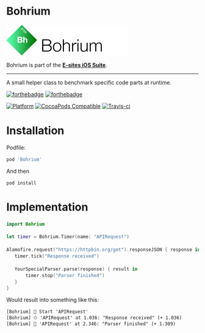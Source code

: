 # Bohrium

![Bohrium](Assets/logo.png)

Bohrium is part of the **[E-sites iOS Suite](https://github.com/e-sites/iOS-Suite)**.

---

A small helper class to benchmark specific code parts at runtime.

[![forthebadge](http://forthebadge.com/images/badges/made-with-swift.svg)](http://forthebadge.com) [![forthebadge](http://forthebadge.com/images/badges/built-with-swag.svg)](http://forthebadge.com)

[![Platform](https://img.shields.io/cocoapods/p/Bohrium.svg?style=flat)](http://cocoadocs.org/docsets/Bohrium)
[![CocoaPods Compatible](https://img.shields.io/cocoapods/v/Bohrium.svg)](http://cocoadocs.org/docsets/Bohrium)
[![Travis-ci](https://travis-ci.org/e-sites/Bohrium.svg?branch=master&001)](https://travis-ci.org/e-sites/Bohrium)


# Installation

Podfile:

```ruby
pod 'Bohrium'
```

And then

```
pod install
```

# Implementation

```swift
import Bohrium

let timer = Bohrium.Timer(name: "APIRequest")

Alamofire.request("https://httpbin.org/get").responseJSON { response in
   timer.tick("Response received")
   
   YourSpecialParser.parse(response) { result in
   	   timer.stop("Parser finished")
   }
}
```

Would result into something like this:

```
[Bohrium] 🔫 Start 'APIRequest' 
[Bohrium] ⏱ 'APIRequest' at 1.036: "Response received" (+ 1.036)
[Bohrium] 🏁 'APIRequest' at 2.346: "Parser finished" (+ 1.309)
```